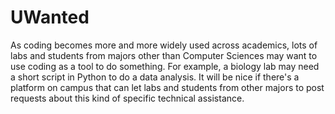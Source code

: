 # UWanted

As coding becomes more and more widely used across academics, lots of labs and students from majors other than Computer Sciences may want to use coding as a tool to do something. For example, a biology lab may need a short script in Python to do a data analysis. It will be nice if there's a platform on campus that can let labs and students from other majors to post requests about this kind of specific technical assistance. 


